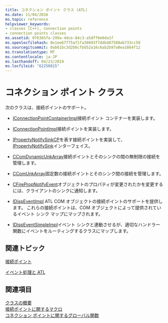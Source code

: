 ```yaml
---
title: コネクション ポイント クラス (ATL)
ms.date: 11/04/2016
ms.topic: reference
helpviewer_keywords:
- classes [C++], connection points
- connection points classes
ms.assetid: 076365fa-299a-4dce-84c3-a5dff0e0da1f
ms.openlocfilehash: 8e1ee67f75af1fa38693f7ddb487580ab733cc58
ms.sourcegitcommit: 0ab61bc3d2b6cfbd52a16c6ab2b97a8ea1864f12
ms.translationtype: MT
ms.contentlocale: ja-JP
ms.lasthandoff: 04/23/2019
ms.locfileid: "62250815"
---
```

# <a name="connection-points-classes"></a>コネクション ポイント クラス

次のクラスは、接続ポイントのサポート。

- [IConnectionPointContainerImpl](../atl/reference/iconnectionpointcontainerimpl-class.md)接続ポイント コンテナーを実装します。

- [IConnectionPointImpl](../atl/reference/iconnectionpointimpl-class.md)接続ポイントを実装します。

- [IPropertyNotifySinkCP](../atl/reference/ipropertynotifysinkcp-class.md)を表す接続ポイントを実装して、 [IPropertyNotifySink](/windows/desktop/api/ocidl/nn-ocidl-ipropertynotifysink)インターフェイス。

- [CComDynamicUnkArray](../atl/reference/ccomdynamicunkarray-class.md)接続ポイントとそのシンクの間の無制限の接続を管理します。

- [CComUnkArray](../atl/reference/ccomunkarray-class.md)固定数の接続ポイントとそのシンク間の接続を管理します。

- [CFirePropNotifyEvent](../atl/reference/cfirepropnotifyevent-class.md)オブジェクトのプロパティが変更されたかを変更するには、クライアントのシンクに通知します。

- [IDispEventImpl](../atl/reference/idispeventimpl-class.md) ATL COM オブジェクトの接続ポイントのサポートを提供します。 これらの接続ポイントは、COM オブジェクトによって提供されているイベント シンク マップにマップされます。

- [IDispEventSimpleImpl](../atl/reference/idispeventsimpleimpl-class.md)イベント シンクと連動させるが、適切なハンドラー関数にイベントをルーティングするクラスにマップします。

## <a name="related-articles"></a>関連トピック

[接続ポイント](../atl/atl-connection-points.md)

[イベント処理と ATL](../atl/event-handling-and-atl.md)

## <a name="see-also"></a>関連項目

[クラスの概要](../atl/atl-class-overview.md)<br/>
[接続ポイントに関するマクロ](../atl/reference/connection-point-macros.md)<br/>
[コネクション ポイントに関するグローバル関数](../atl/reference/connection-point-global-functions.md)

